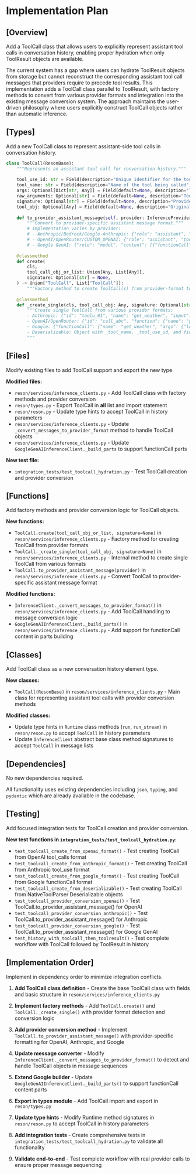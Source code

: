 # Implementation Plan

## [Overview]
Add a ToolCall class that allows users to explicitly represent assistant tool calls in conversation history, enabling proper hydration when only ToolResult objects are available.

The current system has a gap where users can hydrate ToolResult objects from storage but cannot reconstruct the corresponding assistant tool call messages that providers require to precede tool results. This implementation adds a ToolCall class parallel to ToolResult, with factory methods to convert from various provider formats and integration into the existing message conversion system. The approach maintains the user-driven philosophy where users explicitly construct ToolCall objects rather than automatic inference.

## [Types]
Add a new ToolCall class to represent assistant-side tool calls in conversation history.

```python
class ToolCall(ResonBase):
    """Represents an assistant tool call for conversation history."""
    
    tool_use_id: str = Field(description="Unique identifier for the tool call")
    tool_name: str = Field(description="Name of the tool being called")
    args: Optional[Dict[str, Any]] = Field(default=None, description="Tool arguments as dict")
    raw_arguments: Optional[str] = Field(default=None, description="Tool arguments as JSON string")
    signature: Optional[str] = Field(default=None, description="Provider signature for preservation")
    tool_obj: Optional[Any] = Field(default=None, description="Original typed tool call object")
    
    def to_provider_assistant_message(self, provider: InferenceProvider) -> Dict[str, Any]:
        """Convert to provider-specific assistant message format."""
        # Implementation varies by provider:
        # - Anthropic/Bedrock/Google-Anthropic: {"role": "assistant", "content": [{"type": "tool_use", "id": tool_use_id, "name": tool_name, "input": args}]}
        # - OpenAI/OpenRouter/CUSTOM_OPENAI: {"role": "assistant", "tool_calls": [{"id": tool_use_id, "type": "function", "function": {"name": tool_name, "arguments": json.dumps(args)}}]}
        # - Google GenAI: {"role": "model", "content": [{"functionCall": {"name": tool_name, "args": args}}]}
        
    @classmethod
    def create(
        cls,
        tool_call_obj_or_list: Union[Any, List[Any]],
        signature: Optional[str] = None,
    ) -> Union["ToolCall", List["ToolCall"]]:
        """Factory method to create ToolCall(s) from provider-format tool call objects."""
        
    @classmethod
    def _create_single(cls, tool_call_obj: Any, signature: Optional[str] = None) -> "ToolCall":
        """Create single ToolCall from various provider formats:
        - Anthropic: {"id": "toolu_01", "name": "get_weather", "input": {"location": "SF"}}
        - OpenAI/OpenRouter: {"id": "call_abc", "function": {"name": "get_weather", "arguments": '{"location":"SF"}'}}
        - Google: {"functionCall": {"name": "get_weather", "args": {"location": "SF"}}}
        - Deserializable: Object with _tool_name, _tool_use_id, and field attributes
        """
```

## [Files]
Modify existing files to add ToolCall support and export the new type.

**Modified files:**
- `reson/services/inference_clients.py` - Add ToolCall class with factory methods and provider conversion
- `reson/types.py` - Export ToolCall in __all__ list and import statement
- `reson/reson.py` - Update type hints to accept ToolCall in history parameters
- `reson/services/inference_clients.py` - Update `_convert_messages_to_provider_format` method to handle ToolCall objects
- `reson/services/inference_clients.py` - Update `GoogleGenAIInferenceClient._build_parts` to support functionCall parts

**New test file:**
- `integration_tests/test_toolcall_hydration.py` - Test ToolCall creation and provider conversion

## [Functions]
Add factory methods and provider conversion logic for ToolCall objects.

**New functions:**
- `ToolCall.create(tool_call_obj_or_list, signature=None)` in `reson/services/inference_clients.py` - Factory method for creating ToolCall from provider formats
- `ToolCall._create_single(tool_call_obj, signature=None)` in `reson/services/inference_clients.py` - Internal method to create single ToolCall from various formats
- `ToolCall.to_provider_assistant_message(provider)` in `reson/services/inference_clients.py` - Convert ToolCall to provider-specific assistant message format

**Modified functions:**
- `InferenceClient._convert_messages_to_provider_format()` in `reson/services/inference_clients.py` - Add ToolCall handling to message conversion logic
- `GoogleGenAIInferenceClient._build_parts()` in `reson/services/inference_clients.py` - Add support for functionCall content in parts building

## [Classes]
Add ToolCall class as a new conversation history element type.

**New classes:**
- `ToolCall(ResonBase)` in `reson/services/inference_clients.py` - Main class for representing assistant tool calls with provider conversion methods

**Modified classes:**
- Update type hints in `Runtime` class methods (`run`, `run_stream`) in `reson/reson.py` to accept `ToolCall` in history parameters
- Update `InferenceClient` abstract base class method signatures to accept `ToolCall` in message lists

## [Dependencies]
No new dependencies required.

All functionality uses existing dependencies including `json`, `typing`, and `pydantic` which are already available in the codebase.

## [Testing]
Add focused integration tests for ToolCall creation and provider conversion.

**New test functions in `integration_tests/test_toolcall_hydration.py`:**
- `test_toolcall_create_from_openai_format()` - Test creating ToolCall from OpenAI tool_calls format
- `test_toolcall_create_from_anthropic_format()` - Test creating ToolCall from Anthropic tool_use format  
- `test_toolcall_create_from_google_format()` - Test creating ToolCall from Google functionCall format
- `test_toolcall_create_from_deserializable()` - Test creating ToolCall from NativeToolParser Deserializable objects
- `test_toolcall_provider_conversion_openai()` - Test ToolCall.to_provider_assistant_message() for OpenAI
- `test_toolcall_provider_conversion_anthropic()` - Test ToolCall.to_provider_assistant_message() for Anthropic
- `test_toolcall_provider_conversion_google()` - Test ToolCall.to_provider_assistant_message() for Google GenAI
- `test_history_with_toolcall_then_toolresult()` - Test complete workflow with ToolCall followed by ToolResult in history

## [Implementation Order]
Implement in dependency order to minimize integration conflicts.

1. **Add ToolCall class definition** - Create the base ToolCall class with fields and basic structure in `reson/services/inference_clients.py`

2. **Implement factory methods** - Add `ToolCall.create()` and `ToolCall._create_single()` with provider format detection and conversion logic

3. **Add provider conversion method** - Implement `ToolCall.to_provider_assistant_message()` with provider-specific formatting for OpenAI, Anthropic, and Google

4. **Update message converter** - Modify `InferenceClient._convert_messages_to_provider_format()` to detect and handle ToolCall objects in message sequences

5. **Extend Google builder** - Update `GoogleGenAIInferenceClient._build_parts()` to support functionCall content parts

6. **Export in types module** - Add ToolCall import and export in `reson/types.py`

7. **Update type hints** - Modify Runtime method signatures in `reson/reson.py` to accept ToolCall in history parameters

8. **Add integration tests** - Create comprehensive tests in `integration_tests/test_toolcall_hydration.py` to validate all functionality

9. **Validate end-to-end** - Test complete workflow with real provider calls to ensure proper message sequencing
